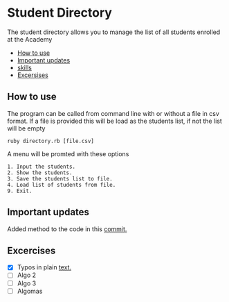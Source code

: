 # Student Directory #

The student directory allows you to manage the list of all students enrolled at the Academy



- [How to use](#how-to-use)
- [Important updates](#important-updates)
- [skills](#skills)
- [Excersises](#excersises)

## How to use

The program can be called from command line with or without a file in csv format. If a file is provided this will be load as the students list, if not the list will be empty

```shell
ruby directory.rb [file.csv]
```

A menu will be promted with these options

```shell
1. Input the students.
2. Show the students.
3. Save the students list to file.
4. Load list of students from file.
9. Exit.
```

## Important updates

Added method to the code in this [commit.](d9b4cae6b367188758d2d3366b5e59a92112793a)


## Excercises

- [x] Typos in plain [text.](./example.rb)
- [ ] Algo 2
- [ ] Algo 3
- [ ] Algomas
